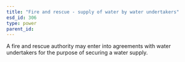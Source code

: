 ```yaml
---
title: "Fire and rescue - supply of water by water undertakers"
esd_id: 306
type: power
parent_id:  
---
```


A fire and rescue authority may enter into agreements with water undertakers for the purpose of securing a water supply.

